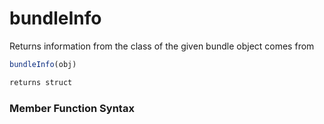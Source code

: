 # bundleInfo

Returns information from the class of the given bundle object comes from

```javascript
bundleInfo(obj)
```

```javascript
returns struct
```
### Member Function Syntax

```javascript

```
